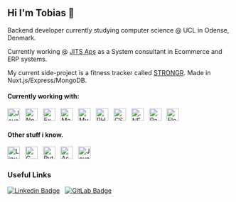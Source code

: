 ## Hi I'm Tobias 👋
Backend developer currently studying computer science @ UCL in Odense, Denmark.

Currently working @ [JITS Aps](https://jit.nu) as a System consultant in Ecommerce and ERP systems.

My current side-project is a fitness tracker called [STRONGR](https://stron.gr). Made in Nuxt.js/Express/MongoDB. 


#### Currently working with:

<img src="https://img.shields.io/badge/JavaScript-282C34?logo=javascript&style=for-the-badge&link=https://github.com/Tubnielsen?tab=repositories&q=&type=&language=javascript&sort=" alt="JavaScript logo" title="JavaScript" height="28" /> &nbsp;
<img src="https://img.shields.io/badge/Node.js-282C34?logo=nodedotjs&style=for-the-badge&link=https://github.com/Tubnielsen?tab=repositories&q=&type=&language=javascript&sort=" alt="Node.js logo" title="Node.js" height="28" /> &nbsp;
<img src="https://img.shields.io/badge/Express-282C34?logo=express&style=for-the-badge&link=https://github.com/Tubnielsen?tab=repositories&q=&type=&language=javascript&sort=" alt="Express.js logo" title="Express.js" height="28" /> &nbsp;
<img src="https://img.shields.io/badge/MongoDB-282C34?logo=mongodb&style=for-the-badge&link=https://github.com/Tubnielsen?tab=repositories&q=mongodb&type=&language=&sort=" alt="MongoDB logo" title="MongoDB" height="28" /> &nbsp;
<img src="https://img.shields.io/badge/MySQL-282C34?logo=mysql&style=for-the-badge&logoColor=white&link=https://github.com/Tubnielsen?tab=repositories&q=mysql&type=&language=&sort=" alt="MySQL logo" title="MySQL" height="28" /> &nbsp;
<img src="https://img.shields.io/badge/PHP-282C34?logo=php&style=for-the-badge&link=https://github.com/Tubnielsen?tab=repositories&q=&type=&language=php&sort=" alt="PHP logo" title="PHP" height="28" /> &nbsp;
<img src="https://img.shields.io/badge/C%23-282C34?logo=csharp&style=for-the-badge&link=https://github.com/Tubnielsen?tab=repositories&q=&type=&language=csharp&sort=" alt="CSharp logo" title="C#" height="28" /> &nbsp;
<img src="https://img.shields.io/badge/.NET-282C34?logo=dotnet&style=for-the-badge&link=https://github.com/Tubnielsen?tab=repositories&q=&type=&language=csharp&sort=" alt=".NET logo" title=".NET" height="28" /> &nbsp;
<img src="https://img.shields.io/badge/Pascal-282C34?logo=pascal&style=for-the-badge&link=https://github.com/Tubnielsen?tab=repositories&q=&type=&language=pascal&sort=" alt="Pascal logo" title="Pascal" height="28" /> &nbsp;
<img src="https://img.shields.io/badge/ElevateDB-282C34?logo=ElevateDB&style=for-the-badge&link=https://github.com/Tubnielsen?tab=repositories&q=&type=&language=SQL:2003&sort=" alt="ElevateDB logo" title="ElevateDB / SQL:2003" height="28" /> &nbsp;

#### Other stuff i know.
<img src="https://img.shields.io/badge/Linux-282C34?logo=linux&style=for-the-badge&logoColor=white&link=https://github.com/Tubnielsen?tab=repositories&q=linux&type=&language=&sort=" alt="Linux logo" title="Linux" height="28" /> &nbsp;
<img src="https://img.shields.io/badge/C-282C34?logo=C&style=for-the-badge&logoColor=white&link=https://github.com/Tubnielsen?tab=repositories&q=c&type=&language=&sort=" alt="C logo" title="C language" height="28" /> &nbsp;
<img src="https://img.shields.io/badge/Python-282C34?logo=python&style=for-the-badge&logoColor=white&link=https://github.com/Tubnielsen?tab=repositories&q=python&type=&language=&sort=" alt="Python logo" title="Python" height="28" /> &nbsp;
<img src="https://img.shields.io/badge/Assembly-282C34?logo=assembly&style=for-the-badge&logoColor=white&link=https://github.com/Tubnielsen?tab=repositories&q=assembly&type=&language=&sort=" alt="Assembly logo" title="Assembly" height="28" /> &nbsp;
<img src="https://img.shields.io/badge/Java-282C34?logo=Java&style=for-the-badge&logoColor=white&link=https://github.com/Tubnielsen?tab=repositories&q=Java&type=&language=&sort=" alt="Java logo" title="Java" height="28" /> &nbsp;


### Useful Links

[![Linkedin Badge](https://img.shields.io/badge/-LinkedIn-282C34?style=for-the-badge&logo=Linkedin&logoColor=0077b5&link=https://www.linkedin.com/in/tobias-b%C3%B8gvad-nielsen-392234151/)](https://www.linkedin.com/in/tobias-b%C3%B8gvad-nielsen-392234151/) &nbsp;
[![GitLab Badge](https://img.shields.io/badge/-GitLab-282C34?style=for-the-badge&logo=GitLab&link=https://gitlab.com/Tubnielsen/)](https://gitlab.com/Tubnielsen) &nbsp;

